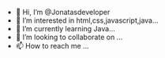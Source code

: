 - 👋 Hi, I’m @Jonatasdeveloper
- 👀 I’m interested in html,css,javascript,java...
- 🌱 I’m currently learning Java...
- 💞️ I’m looking to collaborate on ...
- 📫 How to reach me ...

<!---
Jonatasdeveloper/Jonatasdeveloper is a ✨ special ✨ repository because its `README.md` (this file) appears on your GitHub profile.
You can click the Preview link to take a look at your changes.
--->
